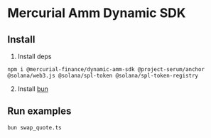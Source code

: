 # Mercurial Amm Dynamic SDK

## Install

1. Install deps

```
npm i @mercurial-finance/dynamic-amm-sdk @project-serum/anchor @solana/web3.js @solana/spl-token @solana/spl-token-registry
```

2. Install [bun](https://bun.sh/)


## Run examples
`bun swap_quote.ts`


